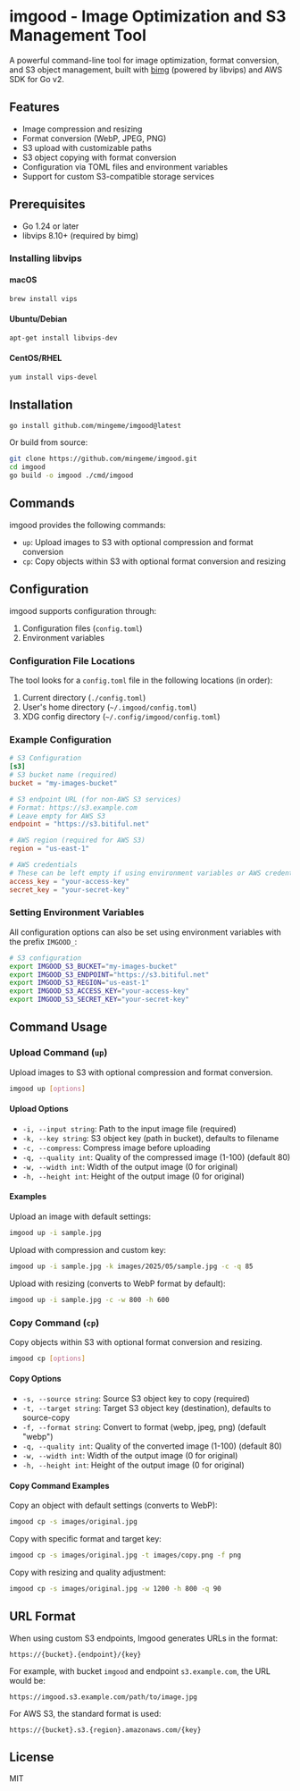 # imgood - Image Optimization and S3 Management Tool

A powerful command-line tool for image optimization, format conversion, and S3 object management, built with [bimg](https://github.com/h2non/bimg) (powered by libvips) and AWS SDK for Go v2.

## Features

- Image compression and resizing
- Format conversion (WebP, JPEG, PNG)
- S3 upload with customizable paths
- S3 object copying with format conversion
- Configuration via TOML files and environment variables
- Support for custom S3-compatible storage services

## Prerequisites

- Go 1.24 or later
- libvips 8.10+ (required by bimg)

### Installing libvips

#### macOS

```bash
brew install vips
```

#### Ubuntu/Debian

```bash
apt-get install libvips-dev
```

#### CentOS/RHEL

```bash
yum install vips-devel
```

## Installation

```bash
go install github.com/mingeme/imgood@latest
```

Or build from source:

```bash
git clone https://github.com/mingeme/imgood.git
cd imgood
go build -o imgood ./cmd/imgood
```

## Commands

imgood provides the following commands:

- `up`: Upload images to S3 with optional compression and format conversion
- `cp`: Copy objects within S3 with optional format conversion and resizing

## Configuration

imgood supports configuration through:

1. Configuration files (`config.toml`)
2. Environment variables

### Configuration File Locations

The tool looks for a `config.toml` file in the following locations (in order):

1. Current directory (`./config.toml`)
2. User's home directory (`~/.imgood/config.toml`)
3. XDG config directory (`~/.config/imgood/config.toml`)

### Example Configuration

```toml
# S3 Configuration
[s3]
# S3 bucket name (required)
bucket = "my-images-bucket"

# S3 endpoint URL (for non-AWS S3 services)
# Format: https://s3.example.com
# Leave empty for AWS S3
endpoint = "https://s3.bitiful.net"

# AWS region (required for AWS S3)
region = "us-east-1"

# AWS credentials
# These can be left empty if using environment variables or AWS credential files
access_key = "your-access-key"
secret_key = "your-secret-key"
```

### Setting Environment Variables

All configuration options can also be set using environment variables with the prefix `IMGOOD_`:

```bash
# S3 configuration
export IMGOOD_S3_BUCKET="my-images-bucket"
export IMGOOD_S3_ENDPOINT="https://s3.bitiful.net"
export IMGOOD_S3_REGION="us-east-1"
export IMGOOD_S3_ACCESS_KEY="your-access-key"
export IMGOOD_S3_SECRET_KEY="your-secret-key"
```

## Command Usage

### Upload Command (`up`)

Upload images to S3 with optional compression and format conversion.

```bash
imgood up [options]
```

#### Upload Options

- `-i, --input string`: Path to the input image file (required)
- `-k, --key string`: S3 object key (path in bucket), defaults to filename
- `-c, --compress`: Compress image before uploading
- `-q, --quality int`: Quality of the compressed image (1-100) (default 80)
- `-w, --width int`: Width of the output image (0 for original)
- `-h, --height int`: Height of the output image (0 for original)

#### Examples

Upload an image with default settings:

```bash
imgood up -i sample.jpg
```

Upload with compression and custom key:

```bash
imgood up -i sample.jpg -k images/2025/05/sample.jpg -c -q 85
```

Upload with resizing (converts to WebP format by default):

```bash
imgood up -i sample.jpg -c -w 800 -h 600
```

### Copy Command (`cp`)

Copy objects within S3 with optional format conversion and resizing.

```bash
imgood cp [options]
```

#### Copy Options

- `-s, --source string`: Source S3 object key to copy (required)
- `-t, --target string`: Target S3 object key (destination), defaults to source-copy
- `-f, --format string`: Convert to format (webp, jpeg, png) (default "webp")
- `-q, --quality int`: Quality of the converted image (1-100) (default 80)
- `-w, --width int`: Width of the output image (0 for original)
- `-h, --height int`: Height of the output image (0 for original)

#### Copy Command Examples

Copy an object with default settings (converts to WebP):

```bash
imgood cp -s images/original.jpg
```

Copy with specific format and target key:

```bash
imgood cp -s images/original.jpg -t images/copy.png -f png
```

Copy with resizing and quality adjustment:

```bash
imgood cp -s images/original.jpg -w 1200 -h 800 -q 90
```

## URL Format

When using custom S3 endpoints, Imgood generates URLs in the format:

```text
https://{bucket}.{endpoint}/{key}
```

For example, with bucket `imgood` and endpoint `s3.example.com`, the URL would be:

```text
https://imgood.s3.example.com/path/to/image.jpg
```

For AWS S3, the standard format is used:

```text
https://{bucket}.s3.{region}.amazonaws.com/{key}
```

## License

MIT
